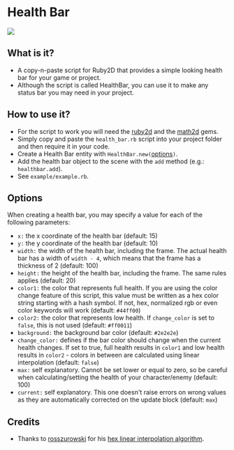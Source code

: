 # Health Bar

![](https://i.imgur.com/mGdoR2S.gif)

## What is it?
  - A copy-n-paste script for Ruby2D that provides a simple looking health bar for your game or project.
  - Although the script is called HealthBar, you can use it to make any status bar you may need in your project.

## How to use it?
  - For the script to work you will need the [ruby2d](https://github.com/ruby2d/ruby2d) and the [math2d](https://github.com/UalaceCafe/math2d) gems.
  - Simply copy and paste the `health_bar.rb` script into your project folder and then require it in your code.
  - Create a Health Bar entity with `HealthBar.new(`[options](#Options)`)`.
  - Add the health bar object to the scene with the `add` method (e.g.: `healthbar.add`).
  - See `example/example.rb`.

## Options
  When creating a health bar, you may specify a value for each of the following parameters:

  * `x:` the x coordinate of the health bar (default: 15)
  * `y:` the y coordinate of the health bar (default: 10)
  * `width:` the width of the health bar, including the frame. The actual health bar has a width of `width - 4`, which means that the frame has a thickness of 2 (default: 100)
  * `height:` the height of the health bar, including the frame. The same rules applies (default: 20)
  * `color1:` the color that represents full health. If you are using the color change feature of this script, this value must be written as a hex color string starting with a hash symbol. If not, hex, normalized rgb or even color keywords will work (default: `#44ff00`)
  * `color2:` the color that represents low health. If `change_color` is set to `false`, this is not used (default: `#ff0011`)
  * `background:` the background bar color (default: `#2e2e2e`)
  * `change_color:` defines if the bar color should change when the current health changes. If set to true, full health results in `color1` and low health results in `color2` - colors in between are calculated using linear interpolation (default: `false`)
  * `max:` self explanatory. Cannot be set lower or equal to zero, so be careful when calculating/setting the health of your character/enemy (default: 100)
  * `current:` self explanatory. This one doesn't raise errors on wrong values as they are automatically corrected on the update block (default: `max`)

## Credits
  - Thanks to [rosszurowski](https://github.com/rosszurowski) for his [hex linear interpolation algorithm](https://gist.github.com/rosszurowski/67f04465c424a9bc0dae).